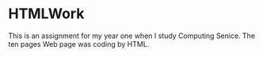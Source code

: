 # HTMLWork
This is an assignment for my year one when I study Computing Senice. The ten pages Web page was coding by HTML.
